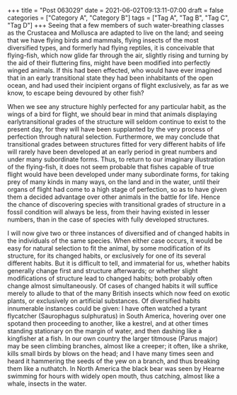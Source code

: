 +++
title = "Post 063029"
date = 2021-06-02T09:13:11-07:00
draft = false
categories = ["Category A", "Category B"]
tags = ["Tag A", "Tag B", "Tag C", "Tag D"]
+++
Seeing that a few members of such water-breathing classes as the Crustacea and Mollusca are adapted to live on the land; and seeing that we have flying birds and mammals, flying insects of the most diversified types, and formerly had flying reptiles, it is conceivable that flying-fish, which now glide far through the air, slightly rising and turning by the aid of their fluttering fins, might have been modified into perfectly winged animals. If this had been effected, who would have ever imagined that in an early transitional state they had been inhabitants of the open ocean, and had used their incipient organs of flight exclusively, as far as we know, to escape being devoured by other fish?

When we see any structure highly perfected for any particular habit, as the wings of a bird for flight, we should bear in mind that animals displaying earlytransitional grades of the structure will seldom continue to exist to the present day, for they will have been supplanted by the very process of perfection through natural selection. Furthermore, we may conclude that transitional grades between structures fitted for very different habits of life will rarely have been developed at an early period in great numbers and under many subordinate forms. Thus, to return to our imaginary illustration of the flying-fish, it does not seem probable that fishes capable of true flight would have been developed under many subordinate forms, for taking prey of many kinds in many ways, on the land and in the water, until their organs of flight had come to a high stage of perfection, so as to have given them a decided advantage over other animals in the battle for life. Hence the chance of discovering species with transitional grades of structure in a fossil condition will always be less, from their having existed in lesser numbers, than in the case of species with fully developed structures.

I will now give two or three instances of diversified and of changed habits in the individuals of the same species. When either case occurs, it would be easy for natural selection to fit the animal, by some modification of its structure, for its changed habits, or exclusively for one of its several different habits. But it is difficult to tell, and immaterial for us, whether habits generally change first and structure afterwards; or whether slight modifications of structure lead to changed habits; both probably often change almost simultaneously. Of cases of changed habits it will suffice merely to allude to that of the many British insects which now feed on exotic plants, or exclusively on artificial substances. Of diversified habits innumerable instances could be given: I have often watched a tyrant flycatcher (Saurophagus sulphuratus) in South America, hovering over one spotand then proceeding to another, like a kestrel, and at other times standing stationary on the margin of water, and then dashing like a kingfisher at a fish. In our own country the larger titmouse (Parus major) may be seen climbing branches, almost like a creeper; it often, like a shrike, kills small birds by blows on the head; and I have many times seen and heard it hammering the seeds of the yew on a branch, and thus breaking them like a nuthatch. In North America the black bear was seen by Hearne swimming for hours with widely open mouth, thus catching, almost like a whale, insects in the water.
